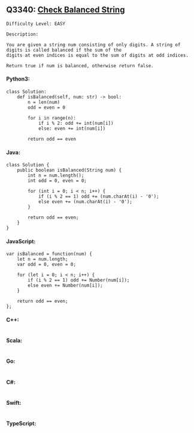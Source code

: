 ## Q3340: [Check Balanced String](https://leetcode.com/problems/check-balanced-string/)

```
Difficulty Level: EASY
```

```
Description:

You are given a string num consisting of only digits. A string of digits is called balanced if the sum of the
digits at even indices is equal to the sum of digits at odd indices.

Return true if num is balanced, otherwise return false.
```

#### Python3:

```
class Solution:
    def isBalanced(self, num: str) -> bool:
        n = len(num)
        odd = even = 0

        for i in range(n):
            if i % 2: odd += int(num[i])
            else: even += int(num[i])

        return odd == even
```

#### Java:

```
class Solution {
    public boolean isBalanced(String num) {
        int n = num.length();
        int odd = 0, even = 0;

        for (int i = 0; i < n; i++) {
            if (i % 2 == 1) odd += (num.charAt(i) - '0');
            else even += (num.charAt(i) - '0');
        }

        return odd == even;
    }
}
```

#### JavaScript:

```
var isBalanced = function(num) {
    let n = num.length;
    var odd = 0, even = 0;

    for (let i = 0; i < n; i++) {
        if (i % 2 == 1) odd += Number(num[i]);
        else even += Number(num[i]);
    }

    return odd == even;
};
```

#### C++:

```

```

#### Scala:

```

```

#### Go:

```

```

#### C#:

```

```

#### Swift:

```

```

#### TypeScript:

```

```
